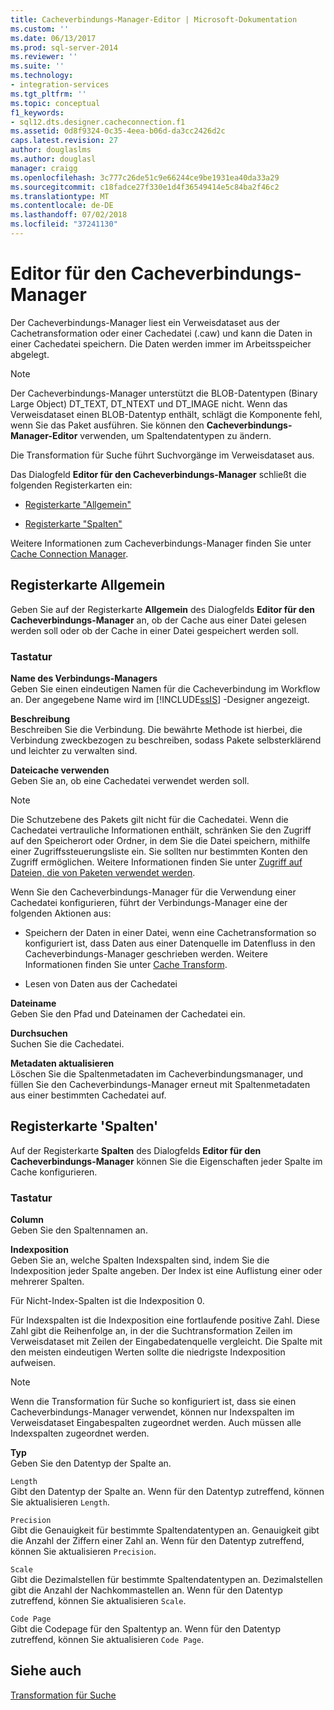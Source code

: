 ```yaml
---
title: Cacheverbindungs-Manager-Editor | Microsoft-Dokumentation
ms.custom: ''
ms.date: 06/13/2017
ms.prod: sql-server-2014
ms.reviewer: ''
ms.suite: ''
ms.technology:
- integration-services
ms.tgt_pltfrm: ''
ms.topic: conceptual
f1_keywords:
- sql12.dts.designer.cacheconnection.f1
ms.assetid: 0d8f9324-0c35-4eea-b06d-da3cc2426d2c
caps.latest.revision: 27
author: douglaslms
ms.author: douglasl
manager: craigg
ms.openlocfilehash: 3c777c26de51c9e66244ce9be1931ea40da33a29
ms.sourcegitcommit: c18fadce27f330e1d4f36549414e5c84ba2f46c2
ms.translationtype: MT
ms.contentlocale: de-DE
ms.lasthandoff: 07/02/2018
ms.locfileid: "37241130"
---
```

# <a name="cache-connection-manager-editor"></a>Editor für den Cacheverbindungs-Manager
  Der Cacheverbindungs-Manager liest ein Verweisdataset aus der Cachetransformation oder einer Cachedatei (.caw) und kann die Daten in einer Cachedatei speichern. Die Daten werden immer im Arbeitsspeicher abgelegt.  
  
> [!NOTE]  
>  Der Cacheverbindungs-Manager unterstützt die BLOB-Datentypen (Binary Large Object) DT_TEXT, DT_NTEXT und DT_IMAGE nicht. Wenn das Verweisdataset einen BLOB-Datentyp enthält, schlägt die Komponente fehl, wenn Sie das Paket ausführen. Sie können den **Cacheverbindungs-Manager-Editor** verwenden, um Spaltendatentypen zu ändern.  
  
 Die Transformation für Suche führt Suchvorgänge im Verweisdataset aus.  
  
 Das Dialogfeld **Editor für den Cacheverbindungs-Manager** schließt die folgenden Registerkarten ein:  
  
-   [Registerkarte "Allgemein"](#generaltab)  
  
-   [Registerkarte "Spalten"](#columnstab)  
  
 Weitere Informationen zum Cacheverbindungs-Manager finden Sie unter [Cache Connection Manager](connection-manager/cache-connection-manager.md).  
  
##  <a name="generaltab"></a> Registerkarte Allgemein  
 Geben Sie auf der Registerkarte **Allgemein** des Dialogfelds **Editor für den Cacheverbindungs-Manager** an, ob der Cache aus einer Datei gelesen werden soll oder ob der Cache in einer Datei gespeichert werden soll.  
  
### <a name="options"></a>Tastatur  
 **Name des Verbindungs-Managers**  
 Geben Sie einen eindeutigen Namen für die Cacheverbindung im Workflow an. Der angegebene Name wird im [!INCLUDE[ssIS](../includes/ssis-md.md)] -Designer angezeigt.  
  
 **Beschreibung**  
 Beschreiben Sie die Verbindung. Die bewährte Methode ist hierbei, die Verbindung zweckbezogen zu beschreiben, sodass Pakete selbsterklärend und leichter zu verwalten sind.  
  
 **Dateicache verwenden**  
 Geben Sie an, ob eine Cachedatei verwendet werden soll.  
  
> [!NOTE]  
>  Die Schutzebene des Pakets gilt nicht für die Cachedatei. Wenn die Cachedatei vertrauliche Informationen enthält, schränken Sie den Zugriff auf den Speicherort oder Ordner, in dem Sie die Datei speichern, mithilfe einer Zugriffssteuerungsliste ein. Sie sollten nur bestimmten Konten den Zugriff ermöglichen. Weitere Informationen finden Sie unter [Zugriff auf Dateien, die von Paketen verwendet werden](../../2014/integration-services/access-to-files-used-by-packages.md).  
  
 Wenn Sie den Cacheverbindungs-Manager für die Verwendung einer Cachedatei konfigurieren, führt der Verbindungs-Manager eine der folgenden Aktionen aus:  
  
-   Speichern der Daten in einer Datei, wenn eine Cachetransformation so konfiguriert ist, dass Daten aus einer Datenquelle im Datenfluss in den Cacheverbindungs-Manager geschrieben werden. Weitere Informationen finden Sie unter [Cache Transform](data-flow/transformations/cache-transform.md).  
  
-   Lesen von Daten aus der Cachedatei  
  
 **Dateiname**  
 Geben Sie den Pfad und Dateinamen der Cachedatei ein.  
  
 **Durchsuchen**  
 Suchen Sie die Cachedatei.  
  
 **Metadaten aktualisieren**  
 Löschen Sie die Spaltenmetadaten im Cacheverbindungsmanager, und füllen Sie den Cacheverbindungs-Manager erneut mit Spaltenmetadaten aus einer bestimmten Cachedatei auf.  
  
##  <a name="columnstab"></a> Registerkarte 'Spalten'  
 Auf der Registerkarte **Spalten** des Dialogfelds **Editor für den Cacheverbindungs-Manager** können Sie die Eigenschaften jeder Spalte im Cache konfigurieren.  
  
### <a name="options"></a>Tastatur  
 **Column**  
 Geben Sie den Spaltennamen an.  
  
 **Indexposition**  
 Geben Sie an, welche Spalten Indexspalten sind, indem Sie die Indexposition jeder Spalte angeben. Der Index ist eine Auflistung einer oder mehrerer Spalten.  
  
 Für Nicht-Index-Spalten ist die Indexposition 0.  
  
 Für Indexspalten ist die Indexposition eine fortlaufende positive Zahl. Diese Zahl gibt die Reihenfolge an, in der die Suchtransformation Zeilen im Verweisdataset mit Zeilen der Eingabedatenquelle vergleicht. Die Spalte mit den meisten eindeutigen Werten sollte die niedrigste Indexposition aufweisen.  
  
> [!NOTE]  
>  Wenn die Transformation für Suche so konfiguriert ist, dass sie einen Cacheverbindungs-Manager verwendet, können nur Indexspalten im Verweisdataset Eingabespalten zugeordnet werden. Auch müssen alle Indexspalten zugeordnet werden.  
  
 **Typ**  
 Geben Sie den Datentyp der Spalte an.  
  
 `Length`  
 Gibt den Datentyp der Spalte an. Wenn für den Datentyp zutreffend, können Sie aktualisieren `Length`.  
  
 `Precision`  
 Gibt die Genauigkeit für bestimmte Spaltendatentypen an. Genauigkeit gibt die Anzahl der Ziffern einer Zahl an. Wenn für den Datentyp zutreffend, können Sie aktualisieren `Precision`.  
  
 `Scale`  
 Gibt die Dezimalstellen für bestimmte Spaltendatentypen an. Dezimalstellen gibt die Anzahl der Nachkommastellen an. Wenn für den Datentyp zutreffend, können Sie aktualisieren `Scale`.  
  
 `Code Page`  
 Gibt die Codepage für den Spaltentyp an. Wenn für den Datentyp zutreffend, können Sie aktualisieren `Code Page`.  
  
## <a name="see-also"></a>Siehe auch  
 [Transformation für Suche](data-flow/transformations/lookup-transformation.md)  
  
  
